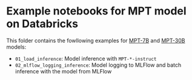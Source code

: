 <!---
Copyright (C) 2023 Databricks, Inc.

Licensed under the Apache License, Version 2.0 (the "License");
you may not use this file except in compliance with the License.
You may obtain a copy of the License at

    http://www.apache.org/licenses/LICENSE-2.0

Unless required by applicable law or agreed to in writing, software
distributed under the License is distributed on an "AS IS" BASIS,
WITHOUT WARRANTIES OR CONDITIONS OF ANY KIND, either express or implied.
See the License for the specific language governing permissions and
limitations under the License.
-->


# Example notebooks for MPT model on Databricks
This folder contains the fowllowing examples for [MPT-7B](https://www.mosaicml.com/blog/mpt-7b) and [MPT-30B](https://www.mosaicml.com/blog/mpt-30b) models: 
- `01_load_inference`: Model inference with `MPT-*-instruct`
- `02_mlflow_logging_inference`: Model logging to MLFlow and batch inference with the model from MLFlow

